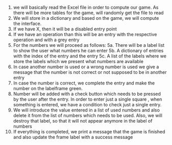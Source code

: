 1. we will basically read the Excel file in order to compute our game. As there will be more tables for the game, will randomly get the file to read 
2. We will store in a dictionary and based on the game, we will compute the interface.
3. If we have X, then it will be a disabled entry point 
4. If we have an operation than this will be an entry with the respective operation and with a grey entry
5. For the numbers we will proceed as follows:
   5a. There will be a label list to show the user what numbers he can enter
   5b. A dictionary of entries with the index of the entry and the entry
   5c. A list of the labels where we store the labels which we present what numbers are available
6. In case another number is used or a wrong number is used we give a message that the number is not correct or not supposed to be in another entry
7. In case the number is correct, we complete the entry and make the number on the labelframe green.
8. Number will be added with a check button which needs to be pressed by the user after the entry. In order to enter just a single square , when something is entered, we have a condition to check just a single entry.
8. We will introduce the value entered in a list of used numbers and also delete it from the list of numbers which needs to be used. Also, we will destroy that label, so that it will not appear anymore in the label of numbers
9. If everything is completed, we print a message that the game is finished and also update the frame label with a success message
